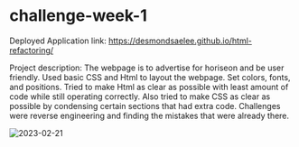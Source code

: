 # challenge-week-1

Deployed Application link: https://desmondsaelee.github.io/html-refactoring/

Project description:
The webpage is to advertise for horiseon and be user friendly.
Used basic CSS and Html to layout the webpage.
Set colors, fonts, and positions. 
Tried to make Html as clear as possible with least amount of code while still operating correctly.
Also tried to make CSS as clear as possible by condensing certain sections that had extra code.
Challenges were reverse engineering and finding the mistakes that were already there.

![2023-02-21](https://user-images.githubusercontent.com/116615667/220452068-da6de437-5d53-4838-a55a-58049743614c.png)
